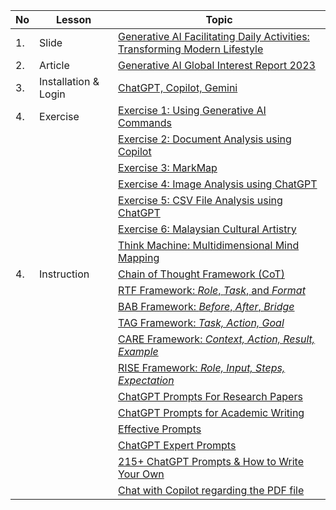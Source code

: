 | No | Lesson | Topic |
|----|--------|-------|
| 1. | Slide | [Generative AI Facilitating Daily Activities: Transforming Modern Lifestyle](https://liveutm-my.sharepoint.com/:b:/g/personal/shahizan_live_utm_my/Ea4jHzBjWThBoiMKH93K5vQBWWfEFBIARMYtOUZf5sGs7Q?e=C5ZIoB) |
| 2. | Article | [Generative AI Global Interest Report 2023](https://www.electronicshub.org/generative-ai-global-interest-report-2023/) |
| 3. | Installation & Login | [ChatGPT, Copilot, Gemini](../materials/untw/signin.md) |
| 4. | Exercise | [Exercise 1: Using Generative AI Commands](../materials/untw/fungsi.md) |
|    |        | [Exercise 2: Document Analysis using Copilot](../materials/untw/dokumen_copilot.md) |
|    |        | [Exercise 3: MarkMap](../materials/pimpin/markmap.md) |
|    |        | [Exercise 4: Image Analysis using ChatGPT](../materials/untw/dokumen_untw.md) |
|    |        | [Exercise 5: CSV File Analysis using ChatGPT](../materials/untw/dokumen_chatgpt.md) |
|    |        | [Exercise 6: Malaysian Cultural Artistry](https://github.com/drshahizan/Generative-AI-Playground/blob/main/materials/drawing.md) |
|    |        | [Think Machine: Multidimensional Mind Mapping](https://thinkmachine.com/) |
| 4. | Instruction | [Chain of Thought Framework (CoT)](../materials/gen_frame/1cot.md) |
|    |             | [RTF Framework: _Role_, _Task_, and _Format_](../materials/gen_frame/2rtf.md) |
|    |             | [BAB Framework: _Before_, _After_, _Bridge_](../materials/gen_frame/3bab.md) |
|    |             | [TAG Framework: _Task, Action, Goal_](../materials/gen_frame/4tag.md) |
|    |             | [CARE Framework: _Context, Action, Result, Example_](../materials/gen_frame/5care.md) |
|    |             | [RISE Framework: _Role, Input, Steps, Expectation_](../materials/gen_frame/6rise.md) |
|    |             | [ChatGPT Prompts For Research Papers](https://github.com/drshahizan/Generative-AI-Playground/blob/main/materials/prompt_research.md) |
|    |             | [ChatGPT Prompts for Academic Writing](https://github.com/drshahizan/Generative-AI-Playground/blob/main/materials/prompt_academic.md) |
|    |             | [Effective Prompts](https://drshahizan.gitbook.io/copywriting-chatgpt/prompts/effective-prompts) |
|    |             | [ChatGPT Expert Prompts](https://github.com/drshahizan/Generative-AI-Playground/blob/main/materials/prompt.md) |
|    |             | [215+ ChatGPT Prompts & How to Write Your Own](https://writesonic.com/blog/chatgpt-prompts) |
|    |             | [Chat with Copilot regarding the PDF file](https://github.com/drshahizan/Generative-AI-Playground/blob/main/materials/copilot.md) |
